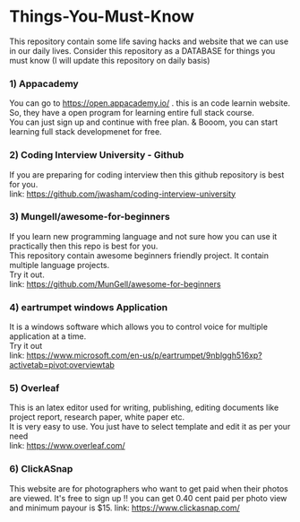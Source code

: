 # Things-You-Must-Know
This repository contain some life saving hacks and website that we can use in our daily lives. Consider this repository as a DATABASE for things you must know 
(I will update this repository on daily basis)

### 1) Appacademy 
You can go to https://open.appacademy.io/ . this is an code learnin website. So, they have a open program for learning entire full stack course. \
You can just sign up and continue with free plan. & Booom, you can start learning full stack developmenet for free.

### 2) Coding Interview University - Github
If you are preparing for coding interview then this github repository is best for you. \
link: https://github.com/jwasham/coding-interview-university

### 3) Mungell/awesome-for-beginners
If you learn new programming language and not sure how you can use it practically then this repo is best for you. \
This repository contain awesome beginners friendly project. It contain multiple language projects. \
Try it out. \
link: https://github.com/MunGell/awesome-for-beginners

### 4) eartrumpet windows Application
It is a windows software which allows you to control voice for multiple application at a time. \
Try it out \
link: https://www.microsoft.com/en-us/p/eartrumpet/9nblggh516xp?activetab=pivot:overviewtab

### 5) Overleaf 
This is an latex editor used for writing, publishing, editing documents like project report, research paper, white paper etc. \
It is very easy to use. You just have to select template and edit it as per your need \
link: https://www.overleaf.com/

### 6) ClickASnap
This website are for photographers who want to get paid when their photos are viewed.
It's free to sign up !!
you can get 0.40 cent paid per photo view and minimum payour is $15.
link: https://www.clickasnap.com/



